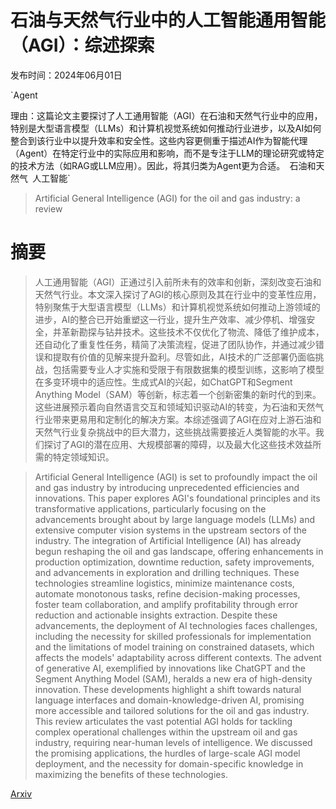 # 石油与天然气行业中的人工智能通用智能（AGI）：综述探索

发布时间：2024年06月01日

`Agent

理由：这篇论文主要探讨了人工通用智能（AGI）在石油和天然气行业中的应用，特别是大型语言模型（LLMs）和计算机视觉系统如何推动行业进步，以及AI如何整合到该行业中以提升效率和安全性。这些内容更侧重于描述AI作为智能代理（Agent）在特定行业中的实际应用和影响，而不是专注于LLM的理论研究或特定的技术方法（如RAG或LLM应用）。因此，将其归类为Agent更为合适。` `石油和天然气` `人工智能`

> Artificial General Intelligence (AGI) for the oil and gas industry: a review

# 摘要

> 人工通用智能（AGI）正通过引入前所未有的效率和创新，深刻改变石油和天然气行业。本文深入探讨了AGI的核心原则及其在行业中的变革性应用，特别聚焦于大型语言模型（LLMs）和计算机视觉系统如何推动上游领域的进步，AI的整合已开始重塑这一行业，提升生产效率、减少停机、增强安全，并革新勘探与钻井技术。这些技术不仅优化了物流、降低了维护成本，还自动化了重复性任务，精简了决策流程，促进了团队协作，并通过减少错误和提取有价值的见解来提升盈利。尽管如此，AI技术的广泛部署仍面临挑战，包括需要专业人才实施和受限于有限数据集的模型训练，这影响了模型在多变环境中的适应性。生成式AI的兴起，如ChatGPT和Segment Anything Model（SAM）等创新，标志着一个创新密集的新时代的到来。这些进展预示着向自然语言交互和领域知识驱动AI的转变，为石油和天然气行业带来更易用和定制化的解决方案。本综述强调了AGI在应对上游石油和天然气行业复杂挑战中的巨大潜力，这些挑战需要接近人类智能的水平。我们探讨了AGI的潜在应用、大规模部署的障碍，以及最大化这些技术效益所需的特定领域知识。

> Artificial General Intelligence (AGI) is set to profoundly impact the oil and gas industry by introducing unprecedented efficiencies and innovations. This paper explores AGI's foundational principles and its transformative applications, particularly focusing on the advancements brought about by large language models (LLMs) and extensive computer vision systems in the upstream sectors of the industry. The integration of Artificial Intelligence (AI) has already begun reshaping the oil and gas landscape, offering enhancements in production optimization, downtime reduction, safety improvements, and advancements in exploration and drilling techniques. These technologies streamline logistics, minimize maintenance costs, automate monotonous tasks, refine decision-making processes, foster team collaboration, and amplify profitability through error reduction and actionable insights extraction. Despite these advancements, the deployment of AI technologies faces challenges, including the necessity for skilled professionals for implementation and the limitations of model training on constrained datasets, which affects the models' adaptability across different contexts. The advent of generative AI, exemplified by innovations like ChatGPT and the Segment Anything Model (SAM), heralds a new era of high-density innovation. These developments highlight a shift towards natural language interfaces and domain-knowledge-driven AI, promising more accessible and tailored solutions for the oil and gas industry. This review articulates the vast potential AGI holds for tackling complex operational challenges within the upstream oil and gas industry, requiring near-human levels of intelligence. We discussed the promising applications, the hurdles of large-scale AGI model deployment, and the necessity for domain-specific knowledge in maximizing the benefits of these technologies.

[Arxiv](https://arxiv.org/abs/2406.00594)